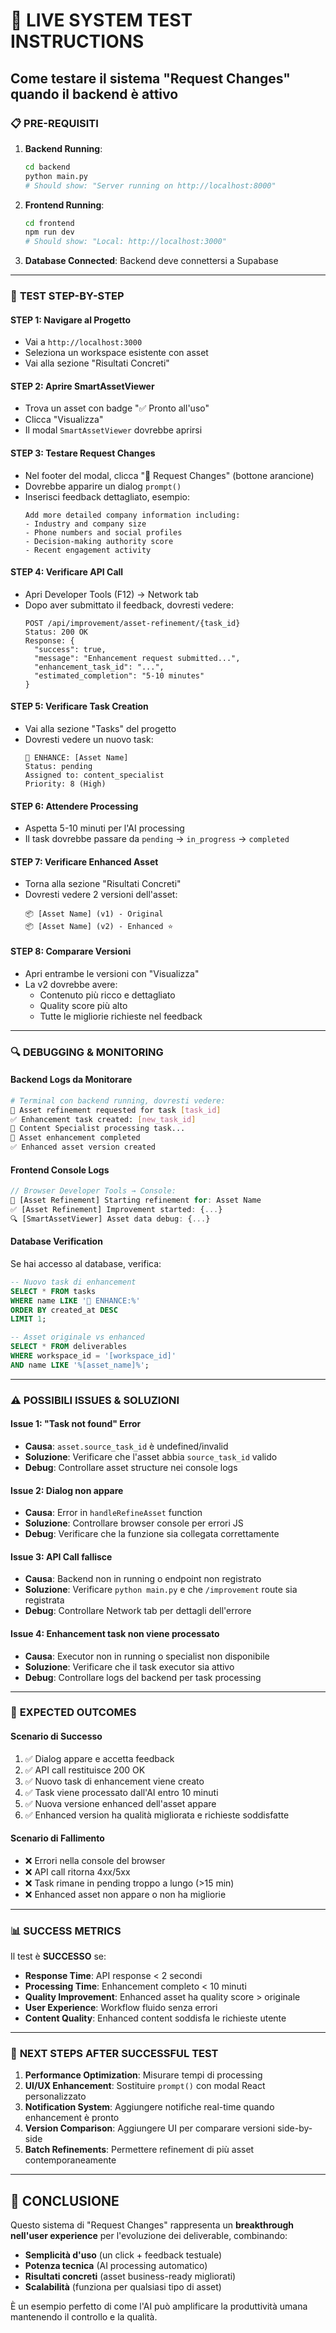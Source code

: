 # 🧪 LIVE SYSTEM TEST INSTRUCTIONS

## Come testare il sistema "Request Changes" quando il backend è attivo

### 📋 **PRE-REQUISITI**

1. **Backend Running**:
   ```bash
   cd backend
   python main.py
   # Should show: "Server running on http://localhost:8000"
   ```

2. **Frontend Running**:
   ```bash
   cd frontend
   npm run dev
   # Should show: "Local: http://localhost:3000"
   ```

3. **Database Connected**: Backend deve connettersi a Supabase

---

### 🎯 **TEST STEP-BY-STEP**

#### **STEP 1: Navigare al Progetto**
- Vai a `http://localhost:3000`
- Seleziona un workspace esistente con asset
- Vai alla sezione "Risultati Concreti"

#### **STEP 2: Aprire SmartAssetViewer**
- Trova un asset con badge "✅ Pronto all'uso"
- Clicca "Visualizza"
- Il modal `SmartAssetViewer` dovrebbe aprirsi

#### **STEP 3: Testare Request Changes**
- Nel footer del modal, clicca "💬 Request Changes" (bottone arancione)
- Dovrebbe apparire un dialog `prompt()`
- Inserisci feedback dettagliato, esempio:
  ```
  Add more detailed company information including:
  - Industry and company size
  - Phone numbers and social profiles
  - Decision-making authority score
  - Recent engagement activity
  ```

#### **STEP 4: Verificare API Call**
- Apri Developer Tools (F12) → Network tab
- Dopo aver submittato il feedback, dovresti vedere:
  ```
  POST /api/improvement/asset-refinement/{task_id}
  Status: 200 OK
  Response: {
    "success": true,
    "message": "Enhancement request submitted...",
    "enhancement_task_id": "...",
    "estimated_completion": "5-10 minutes"
  }
  ```

#### **STEP 5: Verificare Task Creation**
- Vai alla sezione "Tasks" del progetto
- Dovresti vedere un nuovo task:
  ```
  🔄 ENHANCE: [Asset Name]
  Status: pending
  Assigned to: content_specialist
  Priority: 8 (High)
  ```

#### **STEP 6: Attendere Processing**
- Aspetta 5-10 minuti per l'AI processing
- Il task dovrebbe passare da `pending` → `in_progress` → `completed`

#### **STEP 7: Verificare Enhanced Asset**
- Torna alla sezione "Risultati Concreti"
- Dovresti vedere 2 versioni dell'asset:
  ```
  📦 [Asset Name] (v1) - Original
  📦 [Asset Name] (v2) - Enhanced ⭐
  ```

#### **STEP 8: Comparare Versioni**
- Apri entrambe le versioni con "Visualizza"
- La v2 dovrebbe avere:
  - Contenuto più ricco e dettagliato
  - Quality score più alto
  - Tutte le migliorie richieste nel feedback

---

### 🔍 **DEBUGGING & MONITORING**

#### **Backend Logs da Monitorare**
```bash
# Terminal con backend running, dovresti vedere:
🔄 Asset refinement requested for task [task_id]
✅ Enhancement task created: [new_task_id]
🤖 Content Specialist processing task...
📝 Asset enhancement completed
✅ Enhanced asset version created
```

#### **Frontend Console Logs**
```javascript
// Browser Developer Tools → Console:
🔄 [Asset Refinement] Starting refinement for: Asset Name
✅ [Asset Refinement] Improvement started: {...}
🔍 [SmartAssetViewer] Asset data debug: {...}
```

#### **Database Verification**
Se hai accesso al database, verifica:
```sql
-- Nuovo task di enhancement
SELECT * FROM tasks 
WHERE name LIKE '🔄 ENHANCE:%' 
ORDER BY created_at DESC 
LIMIT 1;

-- Asset originale vs enhanced
SELECT * FROM deliverables 
WHERE workspace_id = '[workspace_id]' 
AND name LIKE '%[asset_name]%';
```

---

### ⚠️ **POSSIBILI ISSUES & SOLUZIONI**

#### **Issue 1: "Task not found" Error**
- **Causa**: `asset.source_task_id` è undefined/invalid
- **Soluzione**: Verificare che l'asset abbia `source_task_id` valido
- **Debug**: Controllare asset structure nei console logs

#### **Issue 2: Dialog non appare**
- **Causa**: Error in `handleRefineAsset` function
- **Soluzione**: Controllare browser console per errori JS
- **Debug**: Verificare che la funzione sia collegata correttamente

#### **Issue 3: API Call fallisce**
- **Causa**: Backend non in running o endpoint non registrato
- **Soluzione**: Verificare `python main.py` e che `/improvement` route sia registrata
- **Debug**: Controllare Network tab per dettagli dell'errore

#### **Issue 4: Enhancement task non viene processato**
- **Causa**: Executor non in running o specialist non disponibile
- **Soluzione**: Verificare che il task executor sia attivo
- **Debug**: Controllare logs del backend per task processing

---

### 🎯 **EXPECTED OUTCOMES**

#### **Scenario di Successo**
1. ✅ Dialog appare e accetta feedback
2. ✅ API call restituisce 200 OK
3. ✅ Nuovo task di enhancement viene creato
4. ✅ Task viene processato dall'AI entro 10 minuti
5. ✅ Nuova versione enhanced dell'asset appare
6. ✅ Enhanced version ha qualità migliorata e richieste soddisfatte

#### **Scenario di Fallimento**
- ❌ Errori nella console del browser
- ❌ API call ritorna 4xx/5xx
- ❌ Task rimane in pending troppo a lungo (>15 min)
- ❌ Enhanced asset non appare o non ha migliorie

---

### 📊 **SUCCESS METRICS**

Il test è **SUCCESSO** se:
- **Response Time**: API response < 2 secondi
- **Processing Time**: Enhancement completo < 10 minuti  
- **Quality Improvement**: Enhanced asset ha quality score > originale
- **User Experience**: Workflow fluido senza errori
- **Content Quality**: Enhanced content soddisfa le richieste utente

---

### 🚀 **NEXT STEPS AFTER SUCCESSFUL TEST**

1. **Performance Optimization**: Misurare tempi di processing
2. **UI/UX Enhancement**: Sostituire `prompt()` con modal React personalizzato
3. **Notification System**: Aggiungere notifiche real-time quando enhancement è pronto
4. **Version Comparison**: Aggiungere UI per comparare versioni side-by-side
5. **Batch Refinements**: Permettere refinement di più asset contemporaneamente

---

## 🎉 **CONCLUSIONE**

Questo sistema di "Request Changes" rappresenta un **breakthrough nell'user experience** per l'evoluzione dei deliverable, combinando:
- **Semplicità d'uso** (un click + feedback testuale)
- **Potenza tecnica** (AI processing automatico)
- **Risultati concreti** (asset business-ready migliorati)
- **Scalabilità** (funziona per qualsiasi tipo di asset)

È un esempio perfetto di come l'AI può amplificare la produttività umana mantenendo il controllo e la qualità.